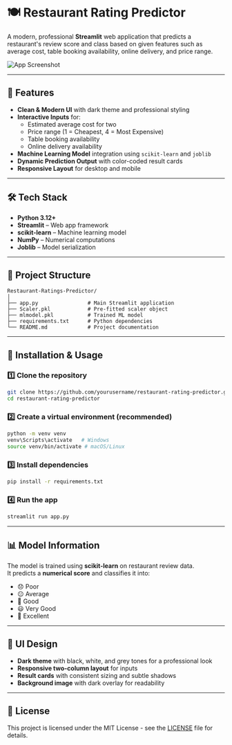# 🍽️ Restaurant Rating Predictor

A modern, professional **Streamlit** web application that predicts a restaurant's review score and class based on given features such as average cost, table booking availability, online delivery, and price range.

![App Screenshot](docs/screenshot.png)

---

## 📌 Features
- **Clean & Modern UI** with dark theme and professional styling
- **Interactive Inputs** for:
  - Estimated average cost for two
  - Price range (1 = Cheapest, 4 = Most Expensive)
  - Table booking availability
  - Online delivery availability
- **Machine Learning Model** integration using `scikit-learn` and `joblib`
- **Dynamic Prediction Output** with color-coded result cards
- **Responsive Layout** for desktop and mobile

---

## 🛠️ Tech Stack
- **Python 3.12+**
- **Streamlit** – Web app framework
- **scikit-learn** – Machine learning model
- **NumPy** – Numerical computations
- **Joblib** – Model serialization

---

## 📂 Project Structure
```
Restaurant-Ratings-Predictor/
│
├── app.py                # Main Streamlit application
├── Scaler.pkl            # Pre-fitted scaler object
├── mlmodel.pkl           # Trained ML model
├── requirements.txt      # Python dependencies
└── README.md             # Project documentation
```

---

## 🚀 Installation & Usage

### 1️⃣ Clone the repository
```bash
git clone https://github.com/yourusername/restaurant-rating-predictor.git
cd restaurant-rating-predictor
```

### 2️⃣ Create a virtual environment (recommended)
```bash
python -m venv venv
venv\Scripts\activate   # Windows
source venv/bin/activate # macOS/Linux
```

### 3️⃣ Install dependencies
```bash
pip install -r requirements.txt
```

### 4️⃣ Run the app
```bash
streamlit run app.py
```

---

## 📊 Model Information
The model is trained using **scikit-learn** on restaurant review data.  
It predicts a **numerical score** and classifies it into:
- 😞 Poor
- 😐 Average
- 🙂 Good
- 😃 Very Good
- 🤩 Excellent

---

## 🎨 UI Design
- **Dark theme** with black, white, and grey tones for a professional look
- **Responsive two-column layout** for inputs
- **Result cards** with consistent sizing and subtle shadows
- **Background image** with dark overlay for readability

---

## 📜 License
This project is licensed under the MIT License - see the [LICENSE](LICENSE) file for details.
